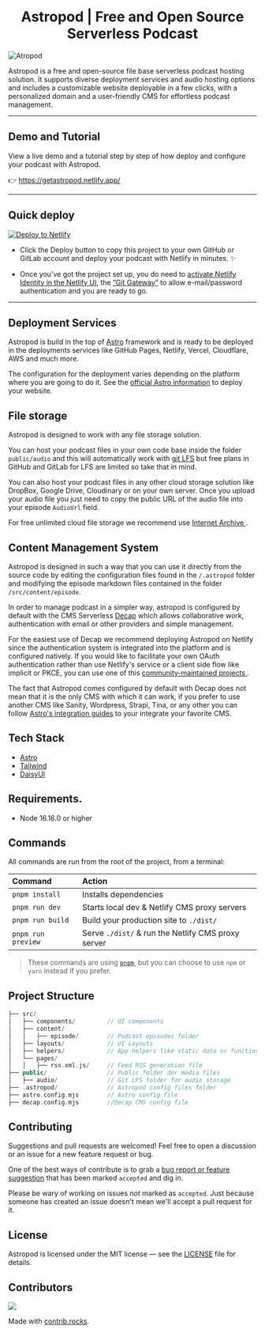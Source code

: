 <h1 align="center">Astropod | Free and Open Source Serverless Podcast</h1>

![Atropod](https://github.com/manuelernestog/manuelernestog/assets/53962116/3106bf65-37f9-427f-9b50-72d7ae22752f)

Astropod is a free and open-source file base serverless podcast hosting solution. It supports diverse deployment services and audio hosting options and includes a customizable website deployable in a few clicks, with a personalized domain and a user-friendly CMS for effortless podcast management.

---

## Demo and Tutorial

View a live demo and a tutorial step by step of how deploy and configure your podcast with Astropod.

👉️ https://getastropod.netlify.app/


---

## Quick deploy

[![Deploy to Netlify](https://www.netlify.com/img/deploy/button.svg)][deploy]

- Click the Deploy button to copy this project to your own GitHub or GitLab account and deploy your podcast with Netlify in minutes. ✨

- Once you’ve got the project set up, you do need to
[activate Netlify Identity in the Netlify UI][identity], the
[“Git Gateway”][gateway] to allow e-mail/password authentication and you are ready to go.

---

## Deployment Services

Astropod is build in the top of [Astro](https://astro.build/) framework and is ready to be deployed in the deployments services like GitHub Pages, Netlify, Vercel, Cloudflare, AWS and much more.

The configuration for the deployment varies depending on the platform where you are going to do it. See the [official Astro information](https://docs.astro.build/en/guides/deploy/) to deploy your website.

## File storage

Astropod is designed to work with any file storage solution.

You can host your podcast files in your own code base inside the folder `public/audio` and this will automatically work with [git LFS](https://git-lfs.com/) but free plans in GitHub and GitLab for LFS are limited so take that in mind.

You can also host your podcast files in any other cloud storage solution like DropBox, Google Drive, Cloudinary or on your own server. Once you upload your audio file you just need to copy the public URL of the audio file into your episode `AudioUrl` field. 

For free unlimited cloud file storage we recommend use [Internet Archive ](https://archive.org/).

## Content Management System

Astropod is designed in such a way that you can use it directly from the source code by editing the configuration files found in the `/.astropod` folder and modifying the episode markdown files contained in the folder `/src/content/episode`.

In order to manage podcast in a simpler way, astropod is configured by default with the CMS Serverless [Decap](https://decapcms.org/) which allows collaborative work, authentication with email or other providers and simple management.

For the easiest use of Decap we recommend deploying Astropod on Netlify since the authentication system is integrated into the platform and is configured natively. If you would like to facilitate your own OAuth authentication rather than use Netlify's service or a client side flow like implicit or PKCE, you can use one of this [community-maintained projects ](https://decapcms.org/docs/external-oauth-clients/).

The fact that Astropod comes configured by default with Decap does not mean that it is the only CMS with which it can work, if you prefer to use another CMS like Sanity, Wordpress, Strapi, Tina, or any other you can follow [Astro's integration guides](https://docs.astro.build/en/guides/cms/) to your integrate your favorite CMS.

## Tech Stack

- [Astro](https://astro.build)
- [Tailwind](https://tailwindcss.com/)
- [DaisyUI](https://daisyui.com/)

## Requirements. 

- Node 16.16.0 or higher
## Commands

All commands are run from the root of the project, from a terminal:

| Command            | Action                                             |
| :----------------- | :------------------------------------------------- |
| `pnpm install`     | Installs dependencies                              |
| `pnpm run dev`     | Starts local dev & Netlify CMS proxy servers       |
| `pnpm run build`   | Build your production site to `./dist/`            |
| `pnpm run preview` | Serve `./dist/` & run the Netlify CMS proxy server |

> These commands are using [`pnpm`][pnpm], but you can choose to use `npm` or `yarn` instead if you prefer.


## Project Structure

```php
├── src/
│   ├── components/         // UI components
│   ├── content/  
│   │   ├── episode/        // Podcast episodes folder
│   ├── layouts/            // UI Layouts
│   ├── helpers/            // App helpers like static data or functions
│   └── pages/
│   │   ├── rss.xml.js/     // Feed RSS generation file
├── public/                 // Public folder dor media files
│   ├── audio/              // Git LFS folder for audio storage
├── .astropod/              // Astropod config files folder
├── astro.config.mjs        // Astro config file
├── decap.config.mjs        //Decap CMS config file
```

## Contributing

Suggestions and pull requests are welcomed! Feel free to open a discussion or an issue for a new feature request or bug.

One of the best ways of contribute is to grab a [bug report or feature suggestion](https://github.com/manuelernestog/astropod/issues) that has been marked `accepted` and dig in.

Please be wary of working on issues _not_ marked as `accepted`. Just because someone has created an issue doesn't mean we'll accept a pull request for it.

## License

Astropod is licensed under the MIT license — see the [LICENSE](https://github.com/manuelernestog/astropod/blob/main/LICENSE) file for details.

## Contributors

<a href="https://github.com/manuelernestog/astropod/graphs/contributors">
  <img src="https://contrib.rocks/image?repo=manuelernestog/astropod" />
</a>

Made with [contrib.rocks](https://contrib.rocks).

[integration]: https://github.com/delucis/astro-netlify-cms
[deploy]: https://app.netlify.com/start/deploy?repository=https://github.com/manuelernestog/astropod
[identity]: https://docs.netlify.com/visitor-access/identity/
[gateway]: https://docs.netlify.com/visitor-access/git-gateway/
[pnpm]: https://pnpm.io/

